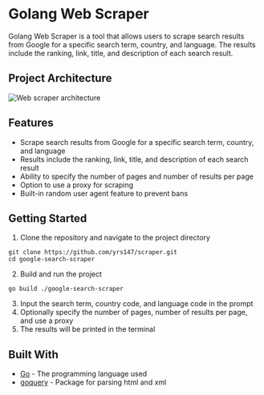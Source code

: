 # Golang Web Scraper

Golang Web Scraper is a tool that allows users to scrape search results from Google for a specific search term, country, and language. The results include the ranking, link, title, and description of each search result.

## Project Architecture
![Web scraper architecture](https://user-images.githubusercontent.com/98258627/215043416-0dc7180c-a55d-4dbc-abac-425de7b115ce.jpg)


## Features

-   Scrape search results from Google for a specific search term, country, and language
-   Results include the ranking, link, title, and description of each search result
-   Ability to specify the number of pages and number of results per page
-   Option to use a proxy for scraping
-   Built-in random user agent feature to prevent bans

## Getting Started

1.  Clone the repository and navigate to the project directory

```
git clone https://github.com/yrs147/scraper.git 
cd google-search-scraper
```

2.  Build and run the project

```
go build ./google-search-scraper
```

3.  Input the search term, country code, and language code in the prompt
4.  Optionally specify the number of pages, number of results per page, and use a proxy
5.  The results will be printed in the terminal

## Built With

-   [Go](https://golang.org/) - The programming language used
-   [goquery](https://github.com/PuerkitoBio/goquery) - Package for parsing html and xml

